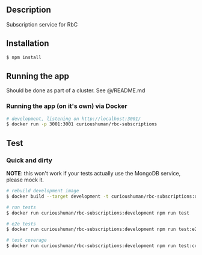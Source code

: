 ## Description

Subscription service for RbC

## Installation

```bash
$ npm install
```

## Running the app

Should be done as part of a cluster. See @/README.md

### Running the app (on it's own) via Docker

```bash
# development, listening on http://localhost:3001/
$ docker run -p 3001:3001 curioushuman/rbc-subscriptions
```

## Test

### Quick and dirty

**NOTE**: this won't work if your tests actually use the MongoDB service, please mock it.

```bash
# rebuild development image
$ docker build --target development -t curioushuman/rbc-subscriptions:development .

# run tests
$ docker run curioushuman/rbc-subscriptions:development npm run test

# e2e tests
$ docker run curioushuman/rbc-subscriptions:development npm run test:e2e

# test coverage
$ docker run curioushuman/rbc-subscriptions:development npm run test:cov
```
